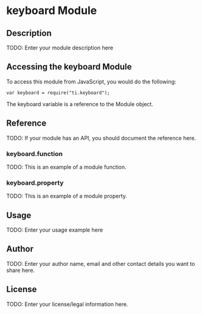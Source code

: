 # keyboard Module

## Description

TODO: Enter your module description here

## Accessing the keyboard Module

To access this module from JavaScript, you would do the following:

    var keyboard = require("ti.keyboard");

The keyboard variable is a reference to the Module object.

## Reference

TODO: If your module has an API, you should document
the reference here.

### keyboard.function

TODO: This is an example of a module function.

### keyboard.property

TODO: This is an example of a module property.

## Usage

TODO: Enter your usage example here

## Author

TODO: Enter your author name, email and other contact
details you want to share here.

## License

TODO: Enter your license/legal information here.
